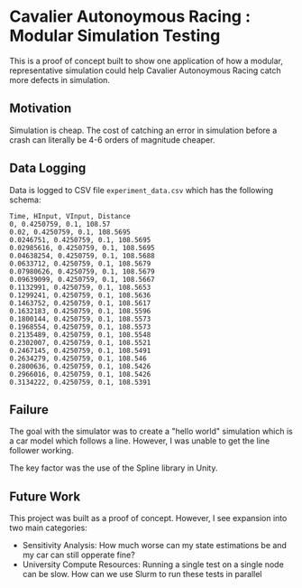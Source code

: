 # Cavalier Autonoymous Racing : Modular Simulation Testing

This is a proof of concept built to show one application of how a modular, representative simulation could help Cavalier Autonoymous Racing catch more defects in simulation.

## Motivation

Simulation is cheap. The cost of catching an error in simulation before a crash can literally be 4-6 orders of magnitude cheaper. 


## Data Logging

Data is logged to CSV file `experiment_data.csv` which has the following schema:

```
Time, HInput, VInput, Distance
0, 0.4250759, 0.1, 108.57
0.02, 0.4250759, 0.1, 108.5695
0.0246751, 0.4250759, 0.1, 108.5695
0.02985616, 0.4250759, 0.1, 108.5695
0.04638254, 0.4250759, 0.1, 108.5688
0.0633712, 0.4250759, 0.1, 108.5679
0.07980626, 0.4250759, 0.1, 108.5679
0.09639099, 0.4250759, 0.1, 108.5667
0.1132991, 0.4250759, 0.1, 108.5653
0.1299241, 0.4250759, 0.1, 108.5636
0.1463752, 0.4250759, 0.1, 108.5617
0.1632183, 0.4250759, 0.1, 108.5596
0.1800144, 0.4250759, 0.1, 108.5573
0.1968554, 0.4250759, 0.1, 108.5573
0.2135489, 0.4250759, 0.1, 108.5548
0.2302007, 0.4250759, 0.1, 108.5521
0.2467145, 0.4250759, 0.1, 108.5491
0.2634279, 0.4250759, 0.1, 108.546
0.2800636, 0.4250759, 0.1, 108.5426
0.2966016, 0.4250759, 0.1, 108.5426
0.3134222, 0.4250759, 0.1, 108.5391
```

## Failure

The goal with the simulator was to create a "hello world" simulation which is a car model which follows a line. However, I was unable to get the line follower working. 

The key factor was the use of the Spline library in Unity.

## Future Work

This project was built as a proof of concept. However, I see expansion into two main categories:

- Sensitivity Analysis: How much worse can my state estimations be and my car can still opperate fine?
- University Compute Resources: Running a single test on a single node can be slow. How can we use Slurm to run these tests in parallel

